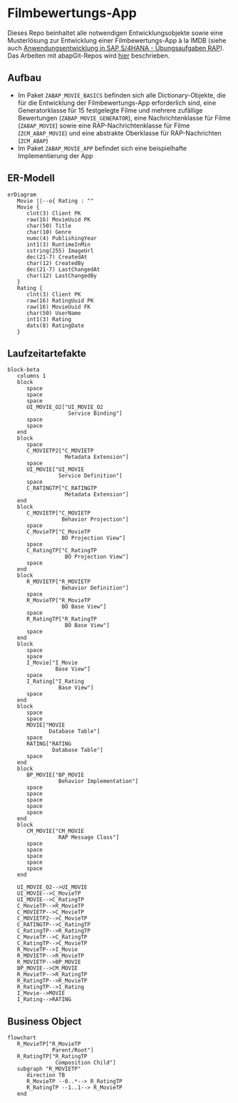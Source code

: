 # Filmbewertungs-App

Dieses Repo beinhaltet alle notwendigen Entwicklungsobjekte sowie eine Musterlösung zur Entwicklung einer Filmbewertungs-App à la IMDB (siehe auch [Anwendungsentwicklung in SAP S/4HANA - Übungsaufgaben RAP](https://appenmaier.github.io/s4hana/exercises/rap/)). Das Arbeiten mit abapGit-Repos wird [hier](https://appenmaier.github.io/s4hana/additional-material/instructions/use-git-ondemand) beschrieben.

## Aufbau

- Im Paket `ZABAP_MOVIE_BASICS` befinden sich alle Dictionary-Objekte, die für die Entwicklung der Filmbewertungs-App erforderlich sind, eine Generatorklasse für 15 festgelegte Filme und mehrere zufällige Bewertungen (`ZABAP_MOVIE_GENERATOR`), eine Nachrichtenklasse für Filme (`ZABAP_MOVIE`) sowie eine RAP-Nachrichtenklasse für Filme (`ZCM_ABAP_MOVIE`) und eine abstrakte Oberklasse für RAP-Nachrichten (`ZCM_ABAP`)
- Im Paket `ZABAP_MOVIE_APP` befindet sich eine beispielhafte Implementierung der App

## ER-Modell

```mermaid
erDiagram
   Movie ||--o{ Rating : ""
   Movie {
      clnt(3) Client PK
      raw(16) MovieUuid PK
      char(50) Title
      char(10) Genre
      numc(4) PublishingYear
      int1(3) RuntimeInMin
      sstring(255) ImageUrl
      dec(21-7) CreatedAt
      char(12) CreatedBy
      dec(21-7) LastChangedAt
      char(12) LastChangedBy
   }
   Rating {
      clnt(3) Client PK
      raw(16) RatingUuid PK
      raw(16) MovieUuid FK
      char(50) UserName
      int1(3) Rating
      dats(8) RatingDate
   }
```

## Laufzeitartefakte

```mermaid
block-beta
   columns 1
   block
      space
      space
      space
      UI_MOVIE_O2["UI_MOVIE_O2
                   Service Binding"]
      space
      space
   end
   block
      space
      C_MOVIETP2["C_MOVIETP
                  Metadata Extension"]
      space
      UI_MOVIE["UI_MOVIE
                Service Definition"]
      space
      C_RATINGTP["C_RATINGTP
                  Metadata Extension"]
   end
   block     
      C_MOVIETP["C_MOVIETP
                 Behavior Projection"]
      space
      C_MovieTP["C_MovieTP
                 BO Projection View"]
      space
      C_RatingTP["C_RatingTP
                  BO Projection View"]
      space
   end
   block
      R_MOVIETP["R_MOVIETP
                 Behavior Definition"]
      space
      R_MovieTP["R_MovieTP
                 BO Base View"]
      space
      R_RatingTP["R_RatingTP
                  BO Base View"]
      space
   end
   block
      space
      space
      I_Movie["I_Movie
               Base View"]
      space
      I_Rating["I_Rating
                Base View"]
      space
   end
   block
      space
      space      
      MOVIE["MOVIE
             Database Table"]
      space
      RATING["RATING
              Database Table"]
      space
   end
   block
      BP_MOVIE["BP_MOVIE
                Behavior Implementation"]
      space
      space
      space
      space
      space
   end
   block
      CM_MOVIE["CM_MOVIE
                RAP Message Class"]
      space
      space
      space
      space
      space
   end

   UI_MOVIE_O2-->UI_MOVIE
   UI_MOVIE-->C_MovieTP
   UI_MOVIE-->C_RatingTP
   C_MovieTP-->R_MovieTP
   C_MOVIETP-->C_MovieTP
   C_MOVIETP2-->C_MovieTP
   C_RATINGTP-->C_RatingTP
   C_RatingTP-->R_RatingTP
   C_MovieTP-->C_RatingTP
   C_RatingTP-->C_MovieTP
   R_MovieTP-->I_Movie
   R_MOVIETP-->R_MovieTP
   R_MOVIETP-->BP_MOVIE
   BP_MOVIE-->CM_MOVIE
   R_MovieTP-->R_RatingTP
   R_RatingTP-->R_MovieTP
   R_RatingTP-->I_Rating
   I_Movie-->MOVIE
   I_Rating-->RATING
```

## Business Object

```mermaid
flowchart
   R_MovieTP["R_MovieTP
              Parent/Root"]
   R_RatingTP["R_RatingTP
               Composition Child"]
   subgraph "R_MOVIETP"
      direction TB
      R_MovieTP --0..*--> R_RatingTP
      R_RatingTP --1..1--> R_MovieTP
   end
```
